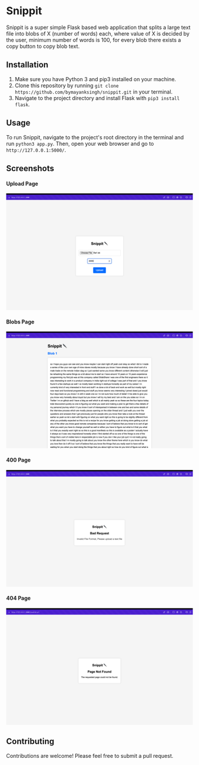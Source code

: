 # Snippit

Snippit is a super simple Flask based web application that splits a large text file into blobs of X (number of words) each, where value of X is decided by the user, minimum number of words is 100, for every blob there exists a copy button to copy blob text.

## Installation

1. Make sure you have Python 3 and pip3 installed on your machine.
2. Clone this repository by running `git clone https://github.com/bymayanksingh/snippit.git` in your terminal.
3. Navigate to the project directory and install Flask with `pip3 install flask`.

## Usage

To run Snippit, navigate to the project's root directory in the terminal and run `python3 app.py`. Then, open your web browser and go to `http://127.0.0.1:5000/`.

## Screenshots

#### Upload Page
![Upload Page](https://github.com/bymayanksingh/snippit/blob/e9d518fc6fa59262ac31bf14ead5db0f8d46c8e8/screenshots/Screenshot%202023-06-24%20at%203.55.35%20PM.png)

#### Blobs Page
![Blobs Page](https://github.com/bymayanksingh/snippit/blob/e9d518fc6fa59262ac31bf14ead5db0f8d46c8e8/screenshots/Screenshot%202023-06-24%20at%203.57.06%20PM.png)

#### 400 Page
![400 Page](https://github.com/bymayanksingh/snippit/blob/e9d518fc6fa59262ac31bf14ead5db0f8d46c8e8/screenshots/Screenshot%202023-06-24%20at%203.57.33%20PM.png)

#### 404 Page
![404 Page](https://github.com/bymayanksingh/snippit/blob/e9d518fc6fa59262ac31bf14ead5db0f8d46c8e8/screenshots/Screenshot%202023-06-24%20at%203.57.16%20PM.png)

## Contributing

Contributions are welcome! Please feel free to submit a pull request.
